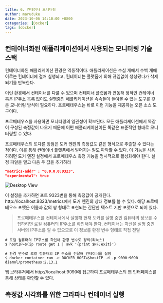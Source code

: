 ```yaml
---
title: 6. 컨테이너 모니터링
author: maruduke
date: 2023-10-06 14:10:00 +0800
categories: [Docker]
tags: [docker]
---
```


## 컨테이너화된 애플리케이션에서 사용되는 모니터링 기술 스택

컨테이너화된 애플리케이션 환경은 역동적이다. 애플리케이션은 수십 개에서 수백 개에 이르는 컨테이너에 걸쳐 실행되고, 컨테이너는 플랫폼에 의해 끊임없이 생성됐다가 삭제되기를 반복한다.

이런 환경에서 컨테이너를 다룰 수 있으며 컨테이너 플랫폼과 연동해 정적인 컨테이너 혹은 IP주소 목록 없이도 실행중인 애플리케이션을 속속들이 들여볼 수 있는 도구를 갖춘 모니터링 방식이 필요하다. 프로메테우스는 바로 이런 기능을 제공하는 오픈 소스 도구이다.

프로메테우스를 사용하면 모니터링의 일관성이 확보된다. 모든 애플리케이션에서 똑같이 구성된 측정값이 나오기 때문에 어떤 애플리케이션이든 똑같은 표준적인 형태로 모니터링할 수 있다.

프로메테우스의 또다른 장점은 도커 엔진의 측정값도 같은 형식으로 추출할 수 있다는 점이다. 이를 통해 컨테이너 플랫폼에서 벌어지는 일도 파악할 수 있다. 이 기능을 사용하려면 도커 엔진 설정에서 프로메테우스 측정 기능을 명시적으로 활성화해야 한다.
설정 파일을 열고 다음 두 값을 추가하라

```json
"metrics-addr" : "0.0.0.0:9323",
"experimental": true
```

![Desktop View](/assets/img/Docker/6/1.png)

이 설정을 추가하면 포트 9323번을 통해 측정값이 공개된다.
http://localhost:9323/metrics에서 도커 엔진의 상태 정보를 볼 수 있다.
해당 프로메테우스 포맷은 이름과 값의 쌍 형태로 표현되는 간단한 텍스트 기반 포맷으로 되어 있다.

> 프로메테우스를 컨테이너에서 실행해 현재 도커를 실행 중인 컴퓨터의 정보를 수집하려면 로컬 컴퓨터의 IP주소를 확인해야 한다. 컨테이너는 자신을 실행 중인 서버의 IP주소를 알 수 없으므로 이 정보를 환경 변수 형태로 직접 전달

```console
# 로컬 컴퓨터의 IP주소를 확인해 환경 변수로 정의(리눅스)
$ hostIP=$(ip route get 1 | awk '{print $NF;exit}')

# 환경 변수로 로컬 컴퓨터의 IP 주소를 전달해 컨테이너를 실행
$ docker container run -e DOCKER_HOST=$hostIP -d -p 9090:9090 diamol/prometheus:2.13.1
```

웹 브라우저에서 http://localhost:9090에 접근하여 프로메테우스의 웹 인터페이스를 통해 상태를 확인할 수 있다.

## 측정값 시각화를 위한 그라파나 컨테이너 실행


